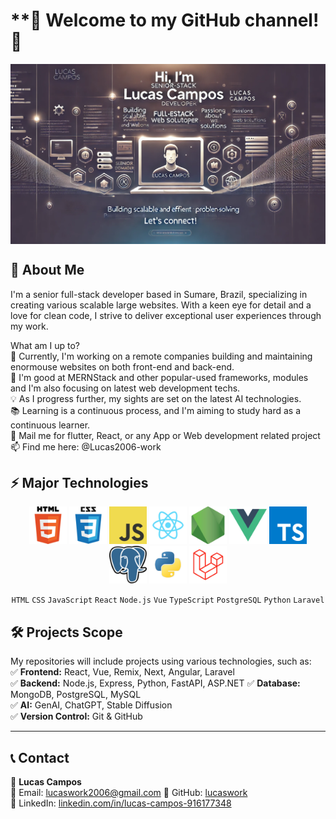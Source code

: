 # **🚀 Welcome to my GitHub channel! 👋

<img src="https://github.com/Lucas2006-work/Lucas2006-work/blob/main/lucas_intro_image.png" alt="side Image" align="center" width="1000" height="auto" />

## **📖 About Me**  
I'm a senior full-stack developer based in Sumare, Brazil, specializing in creating various scalable large websites. With a keen eye for detail and a love for clean code, I strive to deliver exceptional user experiences through my work.
  
What am I up to?    
🔭 Currently, I'm working on a remote companies building and maintaining enormouse websites on both front-end and back-end.  
🚀 I'm good at MERNStack and other popular-used frameworks, modules and I'm also focusing on latest web development techs.  
💡 As I progress further, my sights are set on the latest AI technologies.  
📚 Learning is a continuous process, and I'm aiming to study hard as a continuous learner.  
💬 Mail me for flutter, React, or any App or Web development related project  
📫 Find me here: @Lucas2006-work  

## ⚡ Major Technologies
<p align="center">
  <code><img height="60" src="https://raw.githubusercontent.com/github/explore/5c058a388828bb5fde0bcafd4bc867b5bb3f26f3/topics/html/html.png"></code>
  <code><img height="60" src="https://raw.githubusercontent.com/github/explore/5c058a388828bb5fde0bcafd4bc867b5bb3f26f3/topics/css/css.png"></code>
  <code><img height="60" src="https://raw.githubusercontent.com/github/explore/80688e429a7d4ef2fca1e82350fe8e3517d3494d/topics/javascript/javascript.png"></code>
  <code><img height="60" src="https://raw.githubusercontent.com/github/explore/5c058a388828bb5fde0bcafd4bc867b5bb3f26f3/topics/react/react.png"></code>
  <code><img height="60" src="https://raw.githubusercontent.com/github/explore/80688e429a7d4ef2fca1e82350fe8e3517d3494d/topics/nodejs/nodejs.png"></code> 
  <code><img height="60" src="https://raw.githubusercontent.com/github/explore/56a826d05cf762b2b50ecbe7d492a839b04f3fbf/topics/vue/vue.png"></code>
  <code><img height="60" src="https://raw.githubusercontent.com/github/explore/80688e429a7d4ef2fca1e82350fe8e3517d3494d/topics/typescript/typescript.png"></code>
  <code><img height="60" src="https://raw.githubusercontent.com/github/explore/56a826d05cf762b2b50ecbe7d492a839b04f3fbf/topics/postgresql/postgresql.png"></code>
  <code><img height="60" src="https://raw.githubusercontent.com/github/explore/56a826d05cf762b2b50ecbe7d492a839b04f3fbf/topics/python/python.png"></code>
  <code><img height="60" src="https://raw.githubusercontent.com/github/explore/56a826d05cf762b2b50ecbe7d492a839b04f3fbf/topics/laravel/laravel.png"></code>
</p>
<p align="center">
  <code>HTML</code>
  <code>CSS</code>
  <code>JavaScript</code>
  <code>React</code>
  <code>Node.js</code>
  <code>Vue</code>
  <code>TypeScript</code>
  <code>PostgreSQL</code>
  <code>Python</code>
  <code>Laravel</code>
</p>

## **🛠 Projects Scope**  
My repositories will include projects using various technologies, such as:  
✅ **Frontend:** React, Vue, Remix, Next, Angular, Laravel  
✅ **Backend:** Node.js, Express, Python, FastAPI, ASP.NET 
✅ **Database:** MongoDB, PostgreSQL, MySQL     
✅ **AI:** GenAI, ChatGPT, Stable Diffusion  
✅ **Version Control:** Git & GitHub    

---

## **📞 Contact**  
👤 **Lucas Campos**  
📧 Email: lucaswork2006@gmail.com 
📂 GitHub: [lucaswork](https://github.com/Lucas2006-work)  
💬 LinkedIn: [linkedin.com/in/lucas-campos-916177348](https://www.linkedin.com/in/lucas-campos-916177348) 
